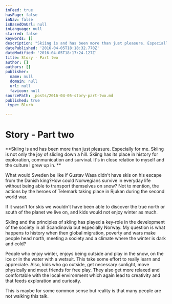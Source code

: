 ```yaml
---
inFeed: true
hasPage: false
inNav: false
isBasedOnUrl: null
inLanguage: null
starred: false
keywords: []
description: "Skiing is and has been more than just pleasure. Especially for me. Skiing is not only the joy of sliding down a hill. Skiing has its place in history for exploration, communication and survival. It’s in close relation to myself and the culture I grew up in.\_"
datePublished: '2016-04-05T18:18:32.770Z'
dateModified: '2016-04-05T18:17:24.127Z'
title: Story - Part two
author: []
authors: []
publisher:
  name: null
  domain: null
  url: null
  favicon: null
sourcePath: _posts/2016-04-05-story-part-two.md
published: true
_type: Blurb

---
```

# Story - Part two

**Skiing is and has been more than just pleasure. Especially for me. Skiing is not only the joy of sliding down a hill. Skiing has its place in history for exploration, communication and survival. It's in close relation to myself and the culture I grew up in. **

What would Sweden be like if Gustav Wasa didn't have skis on his escape from the Danish king?How could Norwegians survive in everyday life without being able to transport themselves on snow? Not to mention, the actions by the heroes of Telemark taking place in Rjukan  during the second world war.

If it wasn't for skis we wouldn't have been able to discover the true north or south of the planet we live on, and kids would not enjoy winter as much.

Skiing and the principles of skiing has played a key-role in the development of the society in all Scandinavia but especially Norway. My question is what happens to history when then global migration, poverty and wars make people head north, meeting a society and a climate where the winter is dark and cold?

People who enjoy winter, enjoys being outside and play in the snow, on the ice or in the water with a wetsuit. This take some effort to really learn and appreciate. Also, kids who go outside, get necessary sunlight, move physically and meet friends for free play. They also get more relaxed and comfortable with the local environment which again lead to creativity and that feeds exploration and curiosity.

This is maybe for some common sense but reality is that many people are not walking this talk.